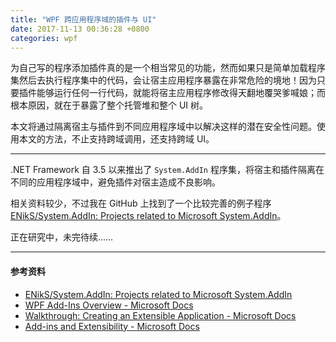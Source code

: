 ```yaml
---
title: "WPF 跨应用程序域的插件与 UI"
date: 2017-11-13 00:36:28 +0800
categories: wpf
---
```


为自己写的程序添加插件真的是一个相当常见的功能，然而如果只是简单加载程序集然后去执行程序集中的代码，会让宿主应用程序暴露在非常危险的境地！因为只要插件能够运行任何一行代码，就能将宿主应用程序修改得天翻地覆哭爹喊娘；而根本原因，就在于暴露了整个托管堆和整个 UI 树。

本文将通过隔离宿主与插件到不同应用程序域中以解决这样的潜在安全性问题。使用本文的方法，不止支持跨域调用，还支持跨域 UI。

---

.NET Framework 自 3.5 以来推出了 `System.AddIn` 程序集，将宿主和插件隔离在不同的应用程序域中，避免插件对宿主造成不良影响。

相关资料较少，不过我在 GitHub 上找到了一个比较完善的例子程序 [ENikS/System.AddIn: Projects related to Microsoft System.AddIn](https://github.com/ENikS/System.AddIn)。

正在研究中，未完待续……

---

#### 参考资料

- [ENikS/System.AddIn: Projects related to Microsoft System.AddIn](https://github.com/ENikS/System.AddIn)
- [WPF Add-Ins Overview - Microsoft Docs](https://docs.microsoft.com/en-us/dotnet/framework/wpf/app-development/wpf-add-ins-overview)
- [Walkthrough: Creating an Extensible Application - Microsoft Docs](https://docs.microsoft.com/en-us/dotnet/framework/add-ins/walkthrough-create-extensible-app)
- [Add-ins and Extensibility - Microsoft Docs](https://docs.microsoft.com/en-us/dotnet/framework/add-ins/)
